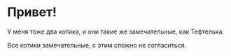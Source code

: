 # Привет! 

У меня тоже два котика, и они такие же замечательные, как Тефтелька.

Все котики замечательные, с этим сложно не согласиться.


